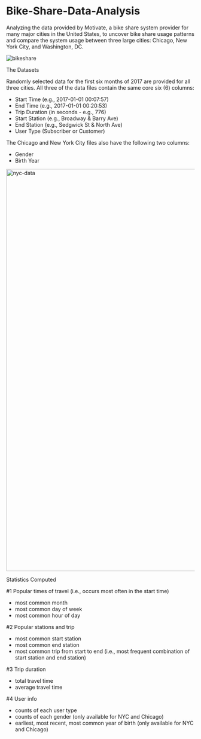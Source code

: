 # Bike-Share-Data-Analysis
Analyzing the data provided by Motivate, a bike share system provider for many major cities in the United States, to uncover bike share usage patterns and  compare the system usage between three large cities: Chicago, New York City, and Washington, DC.

![bikeshare](https://user-images.githubusercontent.com/100370599/155604995-8b07ad7a-b883-4d9a-a7e2-0a7fe91fd884.jpg)


The Datasets

Randomly selected data for the first six months of 2017 are provided for all three cities. All three of the data files contain the same core six (6) columns: 
- Start Time (e.g., 2017-01-01 00:07:57) 
- End Time (e.g., 2017-01-01 00:20:53)
- Trip Duration (in seconds - e.g., 776)
- Start Station (e.g., Broadway & Barry Ave)
- End Station (e.g., Sedgwick St & North Ave)
- User Type (Subscriber or Customer)

The Chicago and New York City files also have the following two columns:
- Gender
- Birth Year
<img width="1076" alt="nyc-data" src="https://user-images.githubusercontent.com/100370599/155605702-8b33465d-6442-480a-990c-6e9b5fecac17.png">

Statistics Computed

#1 Popular times of travel (i.e., occurs most often in the start time)
- most common month
- most common day of week
- most common hour of day

#2 Popular stations and trip
- most common start station
- most common end station
- most common trip from start to end (i.e., most frequent combination of start station and end station)

#3 Trip duration
- total travel time
- average travel time

#4 User info
- counts of each user type
- counts of each gender (only available for NYC and Chicago)
- earliest, most recent, most common year of birth (only available for NYC and Chicago)
